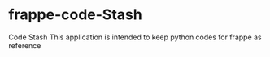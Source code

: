 # frappe-code-Stash
Code Stash
This application is intended to keep python codes for frappe as reference
